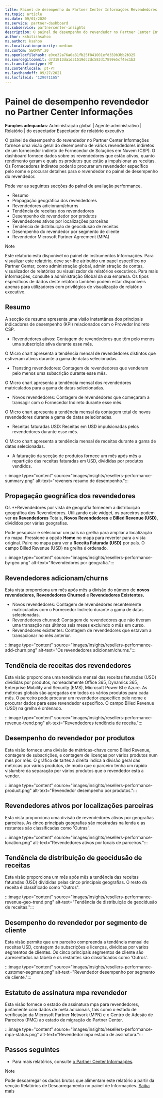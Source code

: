 ```yaml
---
title: Painel de desempenho do Partner Center Informações Revendedores
ms.topic: article
ms.date: 09/01/2020
ms.service: partner-dashboard
ms.subservice: partnercenter-insights
description: O painel de desempenho do revendedor no Partner Center Informações fornece uma visão geral do desempenho de vários revendedores indiretos de um fornecedor indireto de Fornecedor de Soluções em Nuvem (CSP).
author: kshitishsahoo
ms.author: ksahoo
ms.localizationpriority: medium
ms.custom: SEOMAY.20
ms.openlocfilehash: e0ce32a76a0a31fb25f841001efd359b3bb2b325
ms.sourcegitcommit: d731813da1d31519dc2dc583d17899e5cf4ec1b2
ms.translationtype: MT
ms.contentlocale: pt-PT
ms.lasthandoff: 09/27/2021
ms.locfileid: "129071165"
---
```

# <a name="reseller-performance-dashboard-in-partner-center-insights"></a>Painel de desempenho revendedor no Partner Center Informações

**Funções adequadas**: Administração global | Agente administrativo | Relatório | do espectador Espectador de relatório executivo

O painel de desempenho do revendedor no Partner Center Informações fornece uma visão geral do desempenho de vários revendedores indiretos de um fornecedor indireto de Fornecedor de Soluções em Nuvem (CSP). O dashboard fornece dados sobre os revendedores que estão ativos, quanto rendimento geram e quais os produtos que estão a impulsionar as receitas. Os Fornecedores Indiretos poderão procurar um revendedor específico pelo nome e procurar detalhes para o revendedor no painel de desempenho do revendedor.

Pode ver as seguintes secções do painel de avaliação performance.

- Resumo
- Propagação geográfica dos revendedores
- Revendedores adicionam/churns 
- Tendência de receitas dos revendedores 
- Desempenho do revendedor por produtos
- Revendedores ativos por localizações parceiras
- Tendência de distribuição de geocidusão de receitas
- Desempenho do revendedor por segmento de cliente
- Revendedor Microsoft Partner Agreement (MPA)

 > [!NOTE]
 > Este relatório está disponível no painel de instrumentos Informações. Para visualizar este relatório, deve ser-lhe atribuído um papel específico no Partner Center, como administração global, administração de contas, visualizador de relatórios ou visualizador de relatórios executivos. Para mais informações, consulte a administração Global da sua empresa. Os tipos específicos de dados deste relatório também podem estar disponíveis apenas para utilizadores com privilégios de visualização de relatório executivo.

## <a name="summary"></a>Resumo

A secção de resumo apresenta uma visão instantânea dos principais indicadores de desempenho (KPI) relacionados com o Provedor Indireto CSP.

- Revendedores ativos: Contagem de revendedores que têm pelo menos uma subscrição ativa durante esse mês.

O Micro chart apresenta a tendência mensal de revendedores distintos que estiveram ativos durante a gama de datas selecionadas.

- Transting revendedores: Contagem de revendedores que venderam pelo menos uma subscrição durante esse mês. 

O Micro chart apresenta a tendência mensal dos revendedores matriculados para a gama de datas selecionadas.

- Novos revendedores: Contagem de revendedores que começaram a transagir com o Fornecedor Indireto durante esse mês. 

O Micro chart apresenta a tendência mensal da contagem total de novos revendedores durante a gama de datas selecionadas.

- Receitas faturadas USD: Receitas em USD impulsionadas pelos revendedores durante esse mês. 

O Micro chart apresenta a tendência mensal de receitas durante a gama de datas selecionadas.

- A faturação da secção de produtos fornece um mês após mês a repartição das receitas faturadas em USD, divididas por produtos vendidos. 

:::image type="content" source="images/insights/resellers-performance-summary.png" alt-text="reveners resumo de desempenho.":::

## <a name="geographical-spread-of-resellers"></a>Propagação geográfica dos revendedores

Os **Revendedores por vista de geografia fornecem a distribuição geográfica dos Revendedores. Utilizando este widget, os parceiros podem ver **os Revendedores** Totais, **Novos Revendedores** e **Billed Revenue (USD)**, divididos por várias geografias.

Pode pesquisar e selecionar um país na grelha para ampliar a localização no mapa. Pressione a opção **Home** no mapa para reverter para a vista original. Paire no mapa para ver a **Receita Faturada (USD)** por país. O campo Billed Revenue (USD) na grelha é ordenado.

:::image type="content" source="images/insights/resellers-performance-by-geo.png" alt-text="Revendedores por geografia.":::

## <a name="resellers-addchurns"></a>Revendedores adicionam/churns

Esta vista proporciona um mês após mês a divisão do número de **novos revendedores,** **Revendedores Churned** e **Revendedores Existentes.** 

- Novos revendedores: Contagem de revendedores recentemente matriculados com o Fornecedor Indireto durante a gama de datas selecionadas.
- Revendedores churned: Contagem de revendedores que não tiveram uma transação nos últimos seis meses excluindo o mês em curso.
- Revendedores existentes: Contagem de revendedores que estavam a transacionar no mês anterior.

:::image type="content" source="images/insights/resellers-performance-add-churn.png" alt-text="Os revendedores adicionam/churns.":::

## <a name="resellers-revenue-trend"></a>Tendência de receitas dos revendedores 

Esta visão proporciona uma tendência mensal das receitas faturadas (USD) divididas por produtos, nomeadamente Office 365, Dynamics 365, Enterprise Mobility and Security (EMS), Microsoft Power BI e Azure. As métricas globais são agregadas em todos os vários produtos para cada mês. O parceiro pode procurar um revendedor específico pelo nome e procurar dados para esse revendedor específico. O campo Billed Revenue (USD) na grelha é ordenado.

:::image type="content" source="images/insights/resellers-performance-revenue-trend.png" alt-text="Revendedores tendência de receita.":::

## <a name="reseller-performance-by-products"></a>Desempenho do revendedor por produtos

Esta visão fornece uma divisão de métricas-chave como Billed Revenue, contagem de subscrições, e contagem de licenças por vários produtos num mês por mês. O gráfico de tartes à direita indica a divisão geral das métricas por vários produtos, de modo que o parceiro tenha um rápido vislumbre da separação por vários produtos que o revendedor está a vender.

:::image type="content" source="images/insights/resellers-performance-product.png" alt-text="Revendedor desempenho por produtos.":::

## <a name="active-resellers-by-partner-locations"></a>Revendedores ativos por localizações parceiras

Esta vista proporciona uma divisão de revendedores ativos por geografias parceiras. As cinco principais geografias são mostradas na lenda e as restantes são classificadas como 'Outras'.

:::image type="content" source="images/insights/resellers-performance-location.png" alt-text="Revendedores ativos por locais de parceiros.":::

## <a name="revenue-geo-distribution-trend"></a>Tendência de distribuição de geocidusão de receitas

Esta visão proporciona um mês após mês a tendência das receitas faturadas (USD) divididas pelas cinco principais geografias.  O resto da receita é classificado como "Outros".

:::image type="content" source="images/insights/resellers-performance-revenue-geo-trend.png" alt-text="Tendência de distribuição de geocidusão de receitas.":::

## <a name="reseller-performance-by-customer-segment"></a>Desempenho do revendedor por segmento de cliente

Esta visão permite que um parceiro compreenda a tendência mensal de receitas USD, contagem de subscrições e licenças, divididas por vários segmentos de clientes. Os cinco principais segmentos de cliente são apresentados na tabela e os restantes são classificados como 'Outros'.

:::image type="content" source="images/insights/resellers-performance-customer-segment.png" alt-text="Revendedor desempenho por segmento de cliente.":::

## <a name="reseller-mpa-signing-status"></a>Estatuto de assinatura mpa revendedor

Esta visão fornece o estado de assinatura mpa para revendedores, juntamente com dados de meta adicionais, tais como o estado de verificação da Microsoft Partner Network (MPN) e o Centro de Adesão de Parceiros (PMC) ao estado de migração do Partner Center.

:::image type="content" source="images/insights/resellers-performance-mpa-status.png" alt-text="Revendedor mpa estado de assinatura.":::

## <a name="next-steps"></a>Passos seguintes

- Para mais relatórios, consulte [o Partner Center Informações](partner-center-insights.md).

>[!NOTE] 
> Pode descarregar os dados brutos que alimentam este relatório a partir da secção Relatórios de Descarregamento no painel de Informações. [Saiba mais](insights-download-reports.md) 
